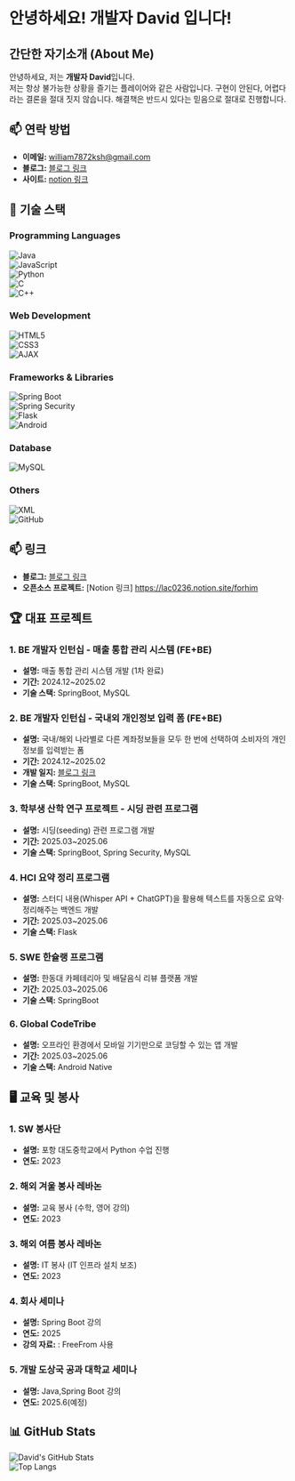# 안녕하세요! 개발자 David 입니다!

## 간단한 자기소개 (About Me)
안녕하세요, 저는 **개발자 David**입니다.  
저는 항상 불가능한 상황을 즐기는 플레이어와 같은 사람입니다. 구현이 안된다, 어렵다 라는 결론을 절대 짓지 않습니다. 해결책은 반드시 있다는 믿음으로 절대로 진행합니다. 


## 📫 연락 방법
- **이메일:** [william7872ksh@gmail.com](mailto:william7872ksh@gmail.com)
- **블로그:** [블로그 링크](https://velog.io/@ksh01p/series)
- **사이트:** [notion 링크](https://lac0236.notion.site/forhim)
  
  

## 🔧 기술 스택

### Programming Languages
![Java](https://img.shields.io/badge/Java-007396?style=for-the-badge&logo=java&logoColor=white)  
![JavaScript](https://img.shields.io/badge/JavaScript-F7DF1E?style=for-the-badge&logo=javascript&logoColor=black)  
![Python](https://img.shields.io/badge/Python-3776AB?style=for-the-badge&logo=python&logoColor=white)  
![C](https://img.shields.io/badge/C-00599C?style=for-the-badge&logo=c&logoColor=white)  
![C++](https://img.shields.io/badge/C++-00599C?style=for-the-badge&logo=cplusplus&logoColor=white)

### Web Development
![HTML5](https://img.shields.io/badge/HTML5-E34F26?style=flat-square&logo=html5&logoColor=white)  
![CSS3](https://img.shields.io/badge/CSS3-1572B6?style=flat-square&logo=css3&logoColor=white)  
![AJAX](https://img.shields.io/badge/AJAX-00599C?style=for-the-badge&logo=ajax&logoColor=white)

### Frameworks & Libraries
![Spring Boot](https://img.shields.io/badge/Spring%20Boot-6DB33F?style=for-the-badge&logo=springboot&logoColor=white)  
![Spring Security](https://img.shields.io/badge/Spring%20Security-6DB33F?style=for-the-badge&logo=springsecurity&logoColor=white)  
![Flask](https://img.shields.io/badge/Flask-000000?style=for-the-badge&logo=flask&logoColor=white)  
![Android](https://img.shields.io/badge/Android-3DDC84?style=for-the-badge&logo=android&logoColor=white)

### Database
![MySQL](https://img.shields.io/badge/MySQL-4479A1?style=for-the-badge&logo=mysql&logoColor=white)

### Others
![XML](https://img.shields.io/badge/XML-FF6600?style=for-the-badge&logo=xml&logoColor=white)  
![GitHub](https://img.shields.io/badge/GitHub-181717?style=for-the-badge&logo=github&logoColor=white)



## 📫 링크
- **블로그:** [블로그 링크](https://blog.naver.com/factory_ksh)
- **오픈소스 프로젝트:** [Notion 링크] https://lac0236.notion.site/forhim
  

## 🏆 대표 프로젝트


### 1. BE 개발자 인턴십 - 매출 통합 관리 시스템 (FE+BE)
- **설명:** 매출 통합 관리 시스템 개발 (1차 완료)
- **기간:** 2024.12~2025.02
- **기술 스택:** SpringBoot, MySQL

### 2. BE 개발자 인턴십 - 국내외 개인정보 입력 폼 (FE+BE)
- **설명:** 국내/해외 나라별로 다른 계좌정보들을 모두 한 번에 선택하여 소비자의 개인정보를 입력받는 폼
- **기간:** 2024.12~2025.02
- **개발 일지:** [블로그 링크](https://velog.io/@ksh01p/series)
- **기술 스택:** SpringBoot, MySQL

### 3. 학부생 산학 연구 프로젝트 - 시딩 관련 프로그램
- **설명:** 시딩(seeding) 관련 프로그램 개발
- **기간:** 2025.03~2025.06
- **기술 스택:** SpringBoot, Spring Security, MySQL

### 4. HCI 요약 정리 프로그램
- **설명:** 스터디 내용(Whisper API + ChatGPT)을 활용해 텍스트를 자동으로 요약·정리해주는 백엔드 개발
- **기간:** 2025.03~2025.06
- **기술 스택:** Flask

### 5. SWE 한슐랭 프로그램
- **설명:** 한동대 카페테리아 및 배달음식 리뷰 플랫폼 개발
- **기간:** 2025.03~2025.06
- **기술 스택:** SpringBoot

### 6. Global CodeTribe
- **설명:** 오프라인 환경에서 모바일 기기만으로 코딩할 수 있는 앱 개발
- **기간:** 2025.03~2025.06
- **기술 스택:** Android Native




## 🖥️ 교육 및 봉사

### 1. SW 봉사단
- **설명:** 포항 대도중학교에서 Python 수업 진행
- **연도:** 2023

### 2. 해외 겨울 봉사 레바논
- **설명:** 교육 봉사 (수학, 영어 강의)
- **연도:** 2023

### 3. 해외 여름 봉사 레바논
- **설명:** IT 봉사 (IT 인프라 설치 보조)
- **연도:** 2023

### 4. 회사 세미나
- **설명:** Spring Boot 강의
- **연도:** 2025
- **강의 자료:** : FreeFrom 사용

### 5. 개발 도상국 공과 대학교 세미나
- **설명:** Java,Spring Boot 강의
- **연도:** 2025.6(예정)

  
## 📊 GitHub Stats
![David's GitHub Stats](https://github-readme-stats.vercel.app/api?username=ksh01p&show_icons=true&theme=radical)  
![Top Langs](https://github-readme-stats.vercel.app/api/top-langs/?username=ksh01p&layout=compact&theme=radical)

